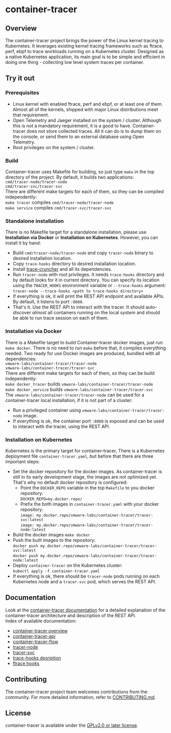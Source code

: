 # container-tracer

## Overview
The container-tracer project brings the power of the Linux kernel tracing to Kubernetes. It leverages
existing kernel tracing frameworks such as ftrace, perf, ebpf to trace workloads running on
a Kubernetes cluster. Designed as a native Kubernetes application, its main goal is to be simple
and efficient in doing one thing - collecting low level system traces per container.

## Try it out

### Prerequisites
- Linux kernel with enabled ftrace, perf and ebpf, or at least one of them.
  Almost all of the kernels, shipped with major Linux distributions meet that requirement.  
- Open Telemetry and Jaeger installed on the system / cluster. Although this is not a mandatory
  requirement, it is a good to have. Container-tracer does not store collected traces. All it can do is to
  dump them on the console, or send them to an external database using Open Telemetry.  
- Root privileges on the system / cluster.

### Build
Container-tracer uses Makefile for building, so just type `make` in the top directory of the project.
By default, it builds two applications:  
`cmd/tracer-node/tracer-node`  
`cmd/tracer-svc/tracer-svc`  
There are different make targets for each of them, so they can be compiled independently:  
`make tracer` compiles `cmd/tracer-node/tracer-node`  
`make service` compiles `cmd/tracer-svc/tracer-svc`  

### Standalone installation
There is no Makefile target for a standalone installation, please use **Installation via Docker**
or **Installation on Kubernetes**. However, you can install it by hand:
- Build `cmd/tracer-node/tracer-node` and copy `tracer-node` binary to desired installation location.  
- Copy `trace-hooks` directory to desired installation location.
- Install [trace-cruncher](https://github.com/vmware/trace-cruncher) and all its dependencies.  
- Run `tracer-node` with root privileges. It needs `trace-hooks` directory and by default looks for it
  in current directory. You can specify its location using the `TRACER_HOOKS` environment variable or
  `--trace-hooks` argument:  
  `tracer-node --trace-hooks <path to trace-hooks directory>`  
- If everything is ok, it will print the REST API endpoint and available APIs. By default, it listens
  to port `:8080`.  
- That's it. Use the REST API to interact with the tracer. It should auto-discover *almost* all containers
  running on the local system and should be able to run trace session on each of them.

### Installation via Docker
There is a Makefile target to build Container-tracer docker images, just run `make docker`. There is no need
to run `make` before that, it compiles everything needed. Two ready for use Docker images are produced,
bundled with all dependencies:  
`vmware-labs/container-tracer/tracer-node`  
`vmware-labs/container-tracer/tracer-svc`  
There are different make targets for each of them, so they can be build independently:  
`make docker_tracer` builds `vmware-labs/container-tracer/tracer-node`  
`make docker_service` builds `vmware-labs/container-tracer/tracer-svc`  
The `vmware-labs/container-tracer/tracer-node` can be used for a container-tracer local installation, if
it is not part of a cluster:
- Run a privileged container using `vmware-labs/container-tracer/tracer-node` image.  
- If everything is ok, the container port `:8080` is exposed and can be used to interact with the tracer,
  using the REST API.

### Installation on Kubernetes
Kubernetes is the primary target for container-tracer, There is a Kubernetes deployment file `container-tracer.yaml`,
but before that there are three important steps:  
- Set the docker repository for the docker images. As container-tracer is still in its early development
  stage, the images are not optimized yet. That's why no default docker repository is configured:  
    -  Point the `DOCKER_REPO` variable in the top `Makefile` to you docker repository:  
       `DOCKER_REPO=my.docker.repo/`  
    - Prefix the both images in `container-tracer.yaml` with your docker repository:  
       `image: my.docker.repo/vmware-labs/container-tracer/tracer-svc:latest`  
       `image: my.docker.repo/vmware-labs/container-tracer/tracer-node:latest`  
- Build the docker images `make docker`  
- Push the built images to the repository:  
  `docker push my.docker.repo/vmware-labs/container-tracer/tracer-svc:latest`  
  `docker push my.docker.repo/vmware-labs/container-tracer/tracer-node:latest`  
- Deploy `container-tracer` on the Kubernetes cluster:  
  `kubectl apply -f container-tracer.yaml`  
- If everything is ok, there should be `tracer-node` pods running on each Kubernetes node and
  a `tracer-svc` pod, which serves the REST API.

## Documentation
Look at the [container-tracer documentation](docs) for a detailed explanation of the container-tracer architecture
and description of the REST API.  
Index of available documentation:
- [container-tracer overview](docs/container-tracer.md)
- [container-tracer-api](docs/container-tracer-api.md)
- [container-tracer-flow](docs/container-tracer-flow.md)
- [tracer-node](docs/tracer-node.md)
- [tracer-svc](docs/tracer-svc.md)
- [trace-hooks desription](docs/trace-hooks.md)
- [ftrace hooks](trace-hooks/ftrace/README.md)

## Contributing
The container-tracer project team welcomes contributions from the community. For more detailed information, refer to [CONTRIBUTING.md](CONTRIBUTING.md).

## License
container-tracer is available under the [GPLv2.0 or later license](LICENSE).
